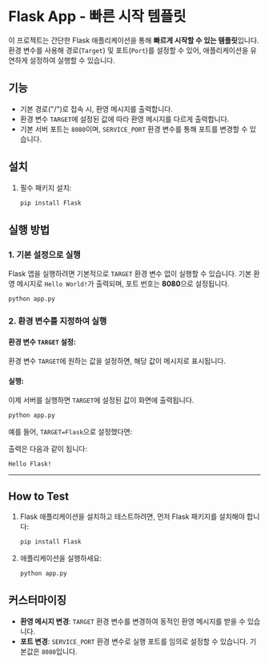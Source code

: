 # Flask App - 빠른 시작 템플릿

이 프로젝트는 간단한 Flask 애플리케이션을 통해 **빠르게 시작할 수 있는 템플릿**입니다. 환경 변수를 사용해 경로(`Target`) 및 포트(`Port`)를 설정할 수 있어, 애플리케이션을 유연하게 설정하여 실행할 수 있습니다.

## 기능

- 기본 경로("/")로 접속 시, 환영 메시지를 출력합니다.
- 환경 변수 `TARGET`에 설정된 값에 따라 환영 메시지를 다르게 출력합니다.
- 기본 서버 포트는 `8080`이며, `SERVICE_PORT` 환경 변수를 통해 포트를 변경할 수 있습니다.


## 설치

1. 필수 패키지 설치:

    ```bash
    pip install Flask
    ```

## 실행 방법

### 1. 기본 설정으로 실행

Flask 앱을 실행하려면 기본적으로 `TARGET` 환경 변수 없이 실행할 수 있습니다. 기본 환영 메시지로 `Hello World!`가 출력되며, 포트 번호는 **8080**으로 설정됩니다.

```bash
python app.py
```

### 2. 환경 변수를 지정하여 실행

#### 환경 변수 `TARGET` 설정:
환경 변수 `TARGET`에 원하는 값을 설정하면, 해당 값이 메시지로 표시됩니다.


#### 실행:

이제 서버를 실행하면 `TARGET`에 설정된 값이 화면에 출력됩니다.

```bash
python app.py
```


예를 들어, `TARGET=Flask`으로 설정했다면:


출력은 다음과 같이 됩니다:

```
Hello Flask!
```

---

## How to Test

1. Flask 애플리케이션을 설치하고 테스트하려면, 먼저 Flask 패키지를 설치해야 합니다:

    ```bash
    pip install Flask
    ```

2. 애플리케이션을 실행하세요:

    ```bash
    python app.py
    ```


## 커스터마이징

- **환영 메시지 변경**: `TARGET` 환경 변수를 변경하여 동적인 환영 메시지를 받을 수 있습니다.
- **포트 변경**: `SERVICE_PORT` 환경 변수로 실행 포트를 임의로 설정할 수 있습니다. 기본값은 `8080`입니다.



